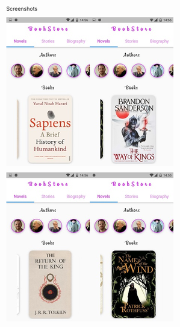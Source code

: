 
Screenshots

![](/screenshots/1.jpeg)![](/screenshots/2.jpeg)


![](/screenshots/3.jpeg)![](/screenshots/4.jpeg)
